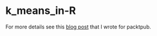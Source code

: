 k_means_in-R
============

For more details see this [blog post](https://www.packtpub.com/books/content/k-means-clustering) that I wrote for packtpub.


